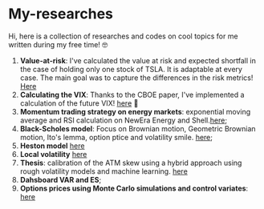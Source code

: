 # My-researches
Hi, here is a collection of researches and codes on cool topics for me written during my free time! 🤓

1. **Value-at-risk**: I've calculated the value at risk and expected shortfall in the case of holding only one stock of TSLA. It is adaptable at every case. The main goal was to capture the differences in the risk metrics! [Here](https://github.com/yukigiusy/My-researches/blob/main/VAR_%20(1).ipynb)
2. **Calculating the VIX**: Thanks to the CBOE paper, I've implemented a calculation of the future VIX! [here](https://github.com/yukigiusy/My-researches/blob/main/modelling_vix.ipynb) 🚀
3. **Momentum trading strategy on energy markets**: exponential moving average and RSI calculation on NewEra Energy and Shell.[here](https://github.com/yukigiusy/My-researches/blob/main/Momentum_energy_markets.ipynb);
4. **Black-Scholes model**: Focus on Brownian motion, Geometric Brownian motion, Ito's lemma, option ptice and volatility smile. [here](https://github.com/yukigiusy/My-researches/blob/main/BSM_d[iving_into_Brownian_motion%2C_Ito's_lemma_and_stock_prices.ipynb);
5. **Heston model** [here](https://github.com/yukigiusy/My-researches/blob/main/Stochastic_volatility%20(1).ipynb)
6. **Local volatility** [here](https://github.com/yukigiusy/My-researches/blob/main/Local_volatility.ipynb)
7. **Thesis**: calibration of the ATM skew using a hybrid approach using rough volatility models and machine learning. [here](https://github.com/yukigiusy/My-researches/blob/main/Thesis.ipynb)
8. **Dahsboard VAR and ES**;
9. **Options prices using Monte Carlo simulations and control variates**: [here](https://github.com/yukigiusy/My-researches/blob/main/Final_Options_pricing.ipynb)
